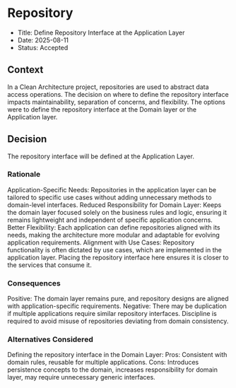 # Repository

 - Title: Define Repository Interface at the Application Layer
 - Date: 2025-08-11
 - Status: Accepted

## Context

In a Clean Architecture project, repositories are used to abstract data access operations. The decision on where to define the repository interface impacts maintainability, separation of concerns, and flexibility. The options were to define the repository interface at the Domain layer or the Application layer.

## Decision

The repository interface will be defined at the Application Layer.

### Rationale

Application-Specific Needs: Repositories in the application layer can be tailored to specific use cases without adding unnecessary methods to domain-level interfaces.
Reduced Responsibility for Domain Layer: Keeps the domain layer focused solely on the business rules and logic, ensuring it remains lightweight and independent of specific application concerns.
Better Flexibility: Each application can define repositories aligned with its needs, making the architecture more modular and adaptable for evolving application requirements.
Alignment with Use Cases: Repository functionality is often dictated by use cases, which are implemented in the application layer. Placing the repository interface here ensures it is closer to the services that consume it.

### Consequences

Positive: The domain layer remains pure, and repository designs are aligned with application-specific requirements.
Negative: There may be duplication if multiple applications require similar repository interfaces. Discipline is required to avoid misuse of repositories deviating from domain consistency.

### Alternatives Considered

Defining the repository interface in the Domain Layer:
Pros: Consistent with domain rules, reusable for multiple applications.
Cons: Introduces persistence concepts to the domain, increases responsibility for domain layer, may require unnecessary generic interfaces.